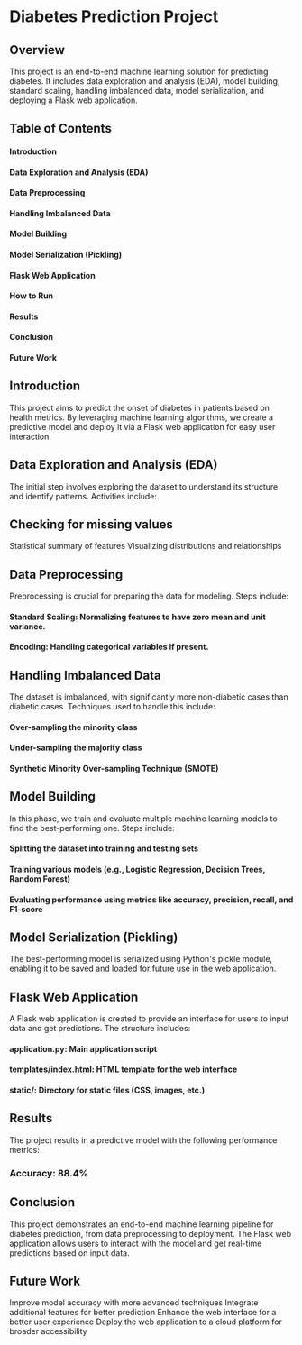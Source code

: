 # Diabetes Prediction Project
## Overview
This project is an end-to-end machine learning solution for predicting diabetes. It includes data exploration and analysis (EDA), model building, standard scaling, handling imbalanced data, model serialization, and deploying a Flask web application.

## Table of Contents
#### Introduction
#### Data Exploration and Analysis (EDA)
#### Data Preprocessing
#### Handling Imbalanced Data
#### Model Building
#### Model Serialization (Pickling)
#### Flask Web Application
#### How to Run
#### Results
#### Conclusion
#### Future Work
## Introduction
This project aims to predict the onset of diabetes in patients based on health metrics. By leveraging machine learning algorithms, we create a predictive model and deploy it via a Flask web application for easy user interaction.

## Data Exploration and Analysis (EDA)
The initial step involves exploring the dataset to understand its structure and identify patterns. Activities include:

## Checking for missing values
Statistical summary of features
Visualizing distributions and relationships

## Data Preprocessing
Preprocessing is crucial for preparing the data for modeling. Steps include:

#### Standard Scaling: Normalizing features to have zero mean and unit variance.
#### Encoding: Handling categorical variables if present.

## Handling Imbalanced Data
The dataset is imbalanced, with significantly more non-diabetic cases than diabetic cases. Techniques used to handle this include:

#### Over-sampling the minority class
#### Under-sampling the majority class
#### Synthetic Minority Over-sampling Technique (SMOTE)

## Model Building
In this phase, we train and evaluate multiple machine learning models to find the best-performing one. Steps include:

#### Splitting the dataset into training and testing sets
#### Training various models (e.g., Logistic Regression, Decision Trees, Random Forest)
#### Evaluating performance using metrics like accuracy, precision, recall, and F1-score

## Model Serialization (Pickling)
The best-performing model is serialized using Python's pickle module, enabling it to be saved and loaded for future use in the web application.


## Flask Web Application
A Flask web application is created to provide an interface for users to input data and get predictions. The structure includes:

#### application.py: Main application script
#### templates/index.html: HTML template for the web interface
#### static/: Directory for static files (CSS, images, etc.)


## Results
The project results in a predictive model with the following performance metrics:

### Accuracy: 88.4%
## Conclusion
This project demonstrates an end-to-end machine learning pipeline for diabetes prediction, from data preprocessing to deployment. The Flask web application allows users to interact with the model and get real-time predictions based on input data.

## Future Work
Improve model accuracy with more advanced techniques
Integrate additional features for better prediction
Enhance the web interface for a better user experience
Deploy the web application to a cloud platform for broader accessibility

